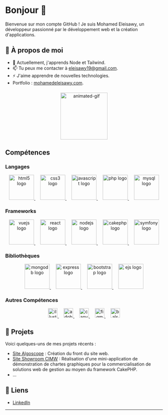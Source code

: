 # Bonjour 👋

Bienvenue sur mon compte GitHub ! Je suis Mohamed Eleisawy, un développeur passionné par le développement web et la création d'applications.

## 🚀 À propos de moi

- 🌱 Actuellement, j'apprends Node et Tailwind.
- 📫 Tu peux me contacter à [eleisawy19@gmail.com](mailto:eleisawy19@gmail.com).
- ⚡ J'aime apprendre de nouvelles technologies.
- Portfolio : [mohamedeleisawy.com](https://mohamedeleisawy.com).

###

<div align="center">
  <img height="150" src="https://i.gifer.com/L6m.gif" alt="animated-gif" />
</div>

## Compétences

### Langages

<div align="center">
  <a href="https://developer.mozilla.org/en-US/docs/Web/HTML" target="_blank">
    <img src="https://cdn.jsdelivr.net/gh/devicons/devicon/icons/html5/html5-original.svg" height="80" alt="html5 logo" />
  </a>
  <img width="12" />
  
  <a href="https://developer.mozilla.org/en-US/docs/Web/CSS" target="_blank">
    <img src="https://cdn.jsdelivr.net/gh/devicons/devicon/icons/css3/css3-original.svg" height="80" alt="css3 logo" />
  </a>
  <img width="12" />
  
  <a href="https://developer.mozilla.org/en-US/docs/Web/JavaScript" target="_blank">
    <img src="https://cdn.jsdelivr.net/gh/devicons/devicon/icons/javascript/javascript-original.svg" height="80" alt="javascript logo" />
  </a>
  <img width="12" />
  
  <a href="https://www.php.net/" target="_blank">
    <img src="https://cdn.simpleicons.org/php/777BB4" height="80" alt="php logo" />
  </a>
  <img width="12" />
  
  <a href="https://www.mysql.com/" target="_blank">
    <img src="https://cdn.jsdelivr.net/gh/devicons/devicon/icons/mysql/mysql-original.svg" height="80" alt="mysql logo" />
  </a>
</div>

### Frameworks

<div align="center">
  <a href="https://vuejs.org/" target="_blank">
    <img src="https://cdn.simpleicons.org/vuedotjs/4FC08D" height="80" alt="vuejs logo" />
  </a>
  <img width="12" />
  
  <a href="https://reactjs.org/" target="_blank">
    <img src="https://cdn.jsdelivr.net/gh/devicons/devicon/icons/react/react-original.svg" height="80" alt="react logo" />
  </a>
  <img width="12" />
  
  <a href="https://nodejs.org/" target="_blank">
    <img src="https://cdn.jsdelivr.net/gh/devicons/devicon/icons/nodejs/nodejs-original.svg" height="80" alt="nodejs logo" />
  </a>
  <img width="12" />
  
  <a href="https://cakephp.org/" target="_blank">
    <img src="https://cdn.jsdelivr.net/gh/devicons/devicon/icons/cakephp/cakephp-original.svg" height="80" alt="cakephp logo" />
  </a>
  <img width="12" />
  
  <a href="https://symfony.com/" target="_blank">
    <img src="https://skillicons.dev/icons?i=symfony" height="80" alt="symfony logo" />
  </a>
</div>

### Bibliothèques

<div align="center">
  <a href="https://www.mongodb.com/" target="_blank">
    <img src="https://cdn.jsdelivr.net/gh/devicons/devicon/icons/mongodb/mongodb-original.svg" height="80" alt="mongodb logo" />
  </a>
  <img width="12" />
  
  <a href="https://expressjs.com/" target="_blank">
    <img src="https://skillicons.dev/icons?i=express" height="80" alt="express logo" />
  </a>
  <img width="12" />
  
  <a href="https://getbootstrap.com/" target="_blank">
    <img src="https://skillicons.dev/icons?i=bootstrap" height="80" alt="bootstrap logo" />
  </a>
  <img width="12" />
  
  <a href="https://ejs.co/" target="_blank">
    <img src="https://ejspr.com/app/uploads/2021/03/EJS-Abrv._Green-Grass_High-Res.png" height="80" alt="ejs logo" />
  </a>
</div>

### Autres Compétences

<div align="center">
  <a href="https://www.adobe.com/products/illustrator.html" target="_blank">
    <img src="https://cdn.jsdelivr.net/gh/devicons/devicon/icons/illustrator/illustrator-plain.svg" height="30" alt="illustrator logo" />
  </a>
  <img width="12" />
  
  <a href="https://www.adobe.com/products/photoshop.html" target="_blank">
    <img src="https://skillicons.dev/icons?i=ps" height="30" alt="adobephotoshop logo" />
  </a>
  <img width="12" />
  
  <a href="https://www.canva.com/" target="_blank">
    <img src="https://cdn.simpleicons.org/canva/00C4CC" height="30" alt="canva logo" />
  </a>
  <img width="12" />
  
  <a href="https://www.figma.com/" target="_blank">
    <img src="https://skillicons.dev/icons?i=figma" height="30" alt="figma logo" />
  </a>
  <img width="12" />
  
  <a href="https://balsamiq.com/" target="_blank">
    <img src="https://pic.clubic.com/v1/images/2024553/raw" height="30" alt="balsamiq logo" />
  </a>
</div>

###

## 📂 Projets

Voici quelques-uns de mes projets récents :

- [Site Algoscope](https://algoscope.io/) : Création du front du site web.
- [Site Showroom CIMW](http://www.showroomcimw.fr/) : Réalisation d'une mini-application de démonstration de chartes graphiques pour la commercialisation de solutions web de gestion au moyen du framework CakePHP.
- ...

## 🔗 Liens

- [LinkedIn](https://www.linkedin.com/in/mohamed-eleisawy-1440b226b/)

---
